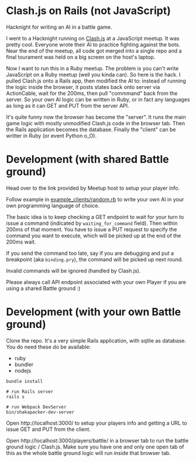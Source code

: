 # Clash.js on Rails (not JavaScript)

Hacknight for writing an AI in a battle game.

I went to a Hacknight running on [Clash.js](https://github.com/javierbyte/clashjs) at a JavaScript meetup. It was pretty cool. Everyone wrote their AI to practice fighting against the bots. Near the end of the meetup, all code got merged into a single repo and a final tourament was held on a big screen on the host's laptop.

Now I want to run this in a Ruby meetup. The problem is you can't write JavaScript on a Ruby meetup (well you kinda can). So here is the hack. I pulled Clash.js onto a Rails app, then modified the AI to: instead of running the logic inside the browser, it posts states back onto server via ActionCable, wait for the 200ms, then pull "commmand" back from the server. So your own AI logic can be written in Ruby, or in fact any languages as long as it can GET and PUT from the server API.

It's quite funny now the browser has become the "server". It runs the main game logic with mostly unmodified Clash.js code in the browser tab. Then the Rails application becomes the database. Finally the "client" can be writter in Ruby (or event Python o_O).

# Development (with shared Battle ground)

Head over to the link provided by Meetup host to setup your player info.

Follow example in [example_clients/random.rb](example_clients/random.rb) to write your own AI in your own programming language of choice.

The basic idea is to keep checking a GET endpoint to wait for your turn to issue a command (indicated by `waiting_for_command` field). Then within 200ms of that moment. You have to issue a PUT request to specify the command you want to execute, which will be picked up at the end of the 200ms wait.

If you send the command too late, say if you are debugging and put a breakpoint (aka `binding.pry`), the command will be picked up next round.

Invalid commands will be ignored (handled by Clash.js).

Please always call API endpoint associated with your own Player if you are using a shared Battle ground :)

# Development (with your own Battle ground)

Clone the repo. It's a very simple Rails application, with sqlite as database. You do need these do be available:

* ruby
* bundler
* nodejs

```
bundle install

# run Rails server
rails s

# run Webpack DevServer
bin/shakapacker-dev-server
```

Open http://localhost:3000/ to setup your players info and getting a URL to issue GET and PUT from the client.

Open http://localhost:3000/players/battle/ in a browser tab to run the battle ground logic / Clash.js. Make sure you have one and only one open tab of this as the whole battle ground logic will run inside that browser tab.